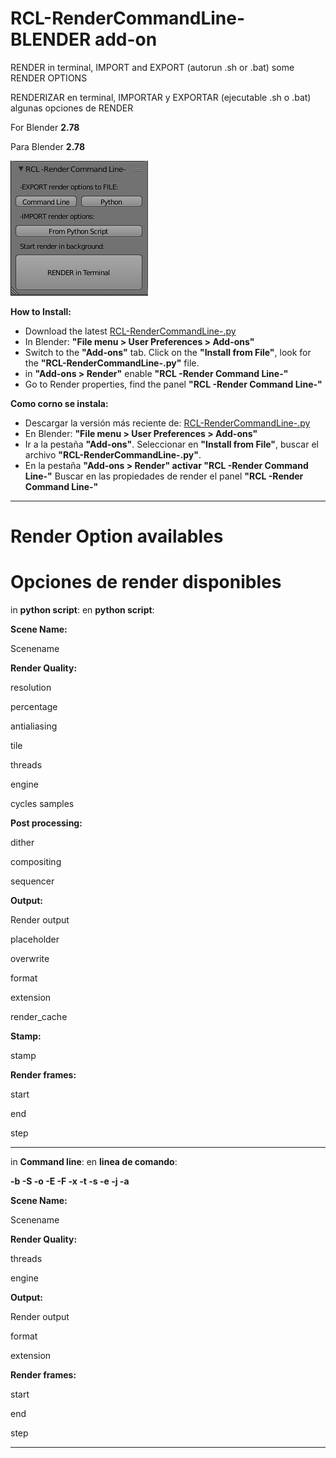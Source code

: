 # RCL-RenderCommandLine- BLENDER add-on  
RENDER in terminal, IMPORT and EXPORT (autorun .sh or .bat) some RENDER OPTIONS

RENDERIZAR en terminal, IMPORTAR y EXPORTAR (ejecutable .sh o .bat) algunas opciones de RENDER 

For Blender **2.78**

Para Blender **2.78**

![RCL-RenderCommandLine](https://github.com/eLeDeTe-LoDeTanda/RCL-RenderCommandLine-/blob/master/RCL-RenderCommandLine-.png)

**How to Install:**
* Download the latest [RCL-RenderCommandLine-.py](https://github.com/eLeDeTe-LoDeTanda/RCL-RenderCommandLine-/raw/master/RCL-RenderCommandLine-.py)
* In Blender: **"File menu > User Preferences > Add-ons"**
* Switch to the **"Add-ons"** tab. Click on the **"Install from File"**, look for the **"RCL-RenderCommandLine-.py"** file.
* in **"Add-ons > Render"** enable **"RCL -Render Command Line-"**
* Go to Render properties, find the panel **"RCL -Render Command Line-"**

**Como corno se instala:**
* Descargar la versión más reciente de: [RCL-RenderCommandLine-.py](https://github.com/eLeDeTe-LoDeTanda/RCL-RenderCommandLine-/raw/master/RCL-RenderCommandLine-.py)
* En Blender: **"File menu > User Preferences > Add-ons"**
* Ir a la pestaña **"Add-ons"**. Seleccionar en **"Install from File"**, buscar el archivo **"RCL-RenderCommandLine-.py"**.
* En la pestaña **"Add-ons > Render" activar "RCL -Render Command Line-"**
Buscar en las propiedades de render el panel **"RCL -Render Command Line-"**

-------------------

# Render Option availables

# Opciones de render disponibles

in **python script**:  en **python script**:


**Scene Name:**

Scenename

**Render Quality:**

resolution

percentage

antialiasing

tile

threads

engine

cycles samples

**Post processing:**

dither

compositing

sequencer

**Output:**

Render output

placeholder

overwrite

format

extension

render_cache

**Stamp:**

stamp

**Render frames:**

start

end

step

-------------------

in **Command line**:  en **linea de comando**:


**-b  -S  -o  -E  -F  -x  -t  -s  -e  -j  -a**

**Scene Name:**

Scenename

**Render Quality:**

threads

engine

**Output:**

Render output

format

extension

**Render frames:**

start

end

step

-------------------
